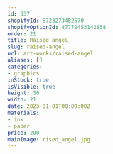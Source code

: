 ```yaml
---
id: 537
shopifyId: 8723273482570
shopifyOptionId: 47772453142858
order: 21
title: Raised angel
slug: raised-angel
url: art-works/raised-angel
aliases: []
categories:
- graphics
inStock: true
isVisible: true
height: 30
width: 21
date: 2023-01-01T00:00:00Z
materials:
- ink
- paper
price: 200
mainImage: rised_angel.jpg
---
```

